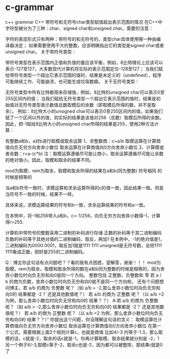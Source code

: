 # c-grammar
c++ grammar
C++ 带符号和无符号char类型赋值超出表示范围的情况
在C++中字符型被分为了三种：char、signed char和unsigned char。需要的注意：

字符的表现形式只有两种：带符号的和无符号的，类型char具体使用哪一种由编译器决定；
如果需要使用不大的整数，应该明确指出它的类型是signed char或者unsigned char。
关于带符号类型：

带符号类型在表示范围内正值和负值的量应该平衡，例如，8比特理论上应该可以表示-127至127，大多数现代计算机将实际的表示范围定位-128至127；
当我们赋给带符号类型一个超出它表示范围的值时，结果是未定义的（undefined），程序可能继续工作、可能崩溃，也可能生成垃圾数据。
关于无符号类型：

无符号类型中所有比特都用来存储值，例如，8比特的unsigned char可以表示0至255区间内的值；
当我们赋给无符号类型一个超出它表示范围的值时，结果是初始值对无符号类型表示数值总数取模后的余数（即取模后所得的数，并不是取余）。
例如：8比特大小的unsigned char可以表示0至255区间内的值，如果我们赋了一个区间以外的值，则实际的结果是该值对256（总数）取模后所得的余数。
因此，把-1赋给8比特大小的unsigned char所得的结果是255，使用2种方法计算：

有整数a和b，a对b进行取模或取余运算
1、求整数商：c=a/b
取模运算在计算商值向负无穷方向舍弃小数位
取余运算在计算商值向0方向舍弃小数位
2、计算模或者余数：r=a-(c*b)
注：取模运算遵循尽可能让商小，取余运算遵循尽可能让余数的绝对值小。因此，取模和取余的结果不同。

mod为取模，rem为取余，取模和取余所得的结果在a和b(同为整数) 符号相同 的时候是相等的


当a和b符号一致时，求模运算和求余运算所得的c的值一致，因此结果一致。但是当符号不一致的时候，结果不一样。

具体来说，求模运算结果的符号和b一致，求余运算结果的符号和a一致。


在本例中，将-1和256带入a和b，c=-1/256，向负无穷方向舍弃小数得-1，计算得r=255.

计算机中带符号的整数采用二进制的补码进行存储
正数的补码等于其二进制编码
负数的补码等于其绝对值的二进制编码，取反，再加1
在本例中，-1的绝对值是1，二进制编码为0000 0001，取反加1就是1111 1111
unsigned是无符号数，会把1111 1111看成正数，刚好是255的二进制编码。

Q：博主你这句话有点问题吧？？看的我有点困惑，望解答，谢谢！！！ mod为取模，rem为取余，取模和取余所得的数在a和b同为整数的时候是相等的，因为舍弃小数位时向负无穷和向0是同一个方向。 整数包括 正整数，负整数和 零 若 a / b 的商为负数，舍弃小数位时向负无穷和向0就不是同一个方向啦， 还有个问题想问博主，若 a/b 的商为 负整数 呢？（如 a/b = -2,那么舍弃小数位时向负无穷和向0的 结果都是 -2？ 还是其他数值呢？） 若 a/b 的商为 正整数 呢？（以 a/b =2 为例，那么舍弃小数位时向负无穷和向0的 结果？？）
A:若 a/b 的商为 负整数 呢？（如 a/b = -2,那么舍弃小数位时向负无穷和向0的 结果都是 -2？ 还是其他数值呢？） 若 a/b 的商为 正整数 呢？（以 a/b =2 为例，那么舍弃小数位时向负无穷和向0的 结果？？）” 你提出这个问题，你没理解这句话的含义： 取模运算在计算商值向负无穷方向舍弃小数位 取余运算在计算商值向0方向舍弃小数位 在第一个公式，需要根据上面2个规则计算c，也就是商值 比如4/-3 约等于-1.3，那么取模的话，c就是-2，取余的话c就是-1，你再计算取模，取余结果就分别是 -2，1 另一个例子6/-3,取模c等于-2，取余c也是-2，因为都可以被整除，那结果r就是0了

